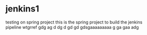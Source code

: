 # jenkins1
testing on spring project
this is the spring project 
to build the jenkins pipeline
wtgrref
gdg
ag
d
dg
d
gd
gd
gdsgaaaaaaaaa
g
ga
gaa
adg
